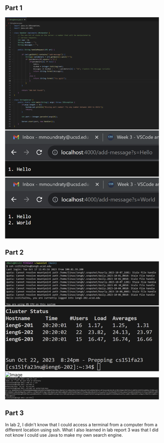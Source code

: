 ## Part 1

![Image](cse15lreport2code.png)
![Image](cse15lweb1.png)
![Image](cse15lweb2.png)

## Part 2

![Image](cse15lreport2terminal1.png)
![Image](cse15lreport2terminal2.png)
![Image](cse15lreport2ls.png)
![Image](cse15lreport2ls3.png)

## Part 3

In lab 2, I didn't know that I could access a terminal from a computer from a different location using ssh. 
What I also learned in lab report 3 was that I did not know I could use Java to make my own search engine.
